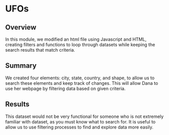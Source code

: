 # UFOs

## Overview
In this module, we modified an html file using Javascript and HTML, creating filters and functions to loop through datasets while keeping the search results that match criteria. 

## Summary

We created four elements: city, state, country, and shape, to allow us to search these elements and keep track of changes. This will allow Dana to use her webpage by filtering data based on given criteria. 

## Results
This dataset would not be very functional for someone who is not extremely familiar with dataset, as you must know what to search for. It is useful to allow us to use filtering processes to find and explore data more easily. 
